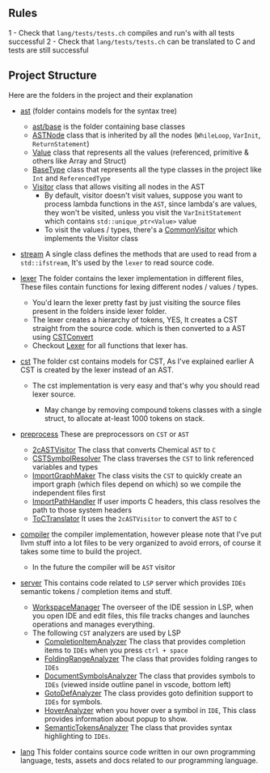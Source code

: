 ## Rules

1 - Check that `lang/tests/tests.ch` compiles and run's with all tests successful
2 - Check that `lang/tests/tests.ch` can be translated to C and tests are still successful

## Project Structure

Here are the folders in the project and their explanation

- [ast](../../ast) (folder contains models for the syntax tree)
  - [ast/base](../../ast/base) is the folder containing base classes
  - [ASTNode](../../ast/base/ASTNode.h) class that is inherited by all the nodes (`WhileLoop`, `VarInit`, `ReturnStatement`)
  - [Value](../../ast/base/Value.h) class that represents all the values (referenced, primitive & others like Array and Struct)
  - [BaseType](../../ast/base/BaseType.h) class that represents all the type classes in the project like `Int` and `ReferencedType`
  - [Visitor](../../ast/base/Visitor.h) class that allows visiting all nodes in the AST
    - By default, visitor doesn't visit values, suppose you want to process lambda functions in the `AST`, since lambda's are values, they won't be visited, unless you visit the `VarInitStatement` which contains `std::unique_ptr<Value>` value
    - To visit the values / types, there's a [CommonVisitor](../../ast/utils/CommonVisitor.h) which implements the Visitor class


- [stream](../../stream) A single class defines the methods that are used to read from a `std::ifstream`, It's used by the `lexer` to read source code.


- [lexer](../../parser) The folder contains the lexer implementation in different files, These
files contain functions for lexing different nodes / values / types.
  - You'd learn the lexer pretty fast by just visiting the source files present in the folders inside lexer folder.
  - The lexer creates a hierarchy of tokens, YES, It creates a CST straight from the source code. which is then converted to a AST using [CSTConvert](../../cst/CSTConvert.cpp)
  - Checkout [Lexer](../../parser/Parser.h) for all functions that lexer has. 


- [cst](../../cst) The folder cst contains models for CST, As I've explained earlier A CST is created by the lexer instead of an AST.
  - The cst implementation is very easy and that's why you should read lexer source.


    - May change by removing compound tokens classes with a single struct, to allocate at-least 1000 tokens on stack.

- [preprocess](../../preprocess) These are preprocessors on `CST` or `AST`
  - [2cASTVisitor](../../preprocess/2c/2cASTVisitor.h) The class that converts Chemical `AST` to `C`
  - [CSTSymbolResolver](../../server/helpers/CSTSymbolResolver.h) The class traverses the `CST` to link referenced variables and types
  - [ImportGraphMaker](../../preprocess/ImportGraphMaker.h) The class visits the `CST` to quickly create an import graph (which files depend on which) so we compile the independent files first
  - [ImportPathHandler](../../preprocess/ImportPathHandler.h) If user imports C headers, this class resolves the path to those system headers
  - [ToCTranslator](../../preprocess/ToCTranslator.h) It uses the `2cASTVisitor` to convert the `AST` to `C`


- [compiler](../../compiler) the compiler implementation, however please note that I've put llvm stuff into a lot files to be very organized to avoid errors, of course it takes some time to build the project.
    - In the future the compiler will be `AST` visitor


- [server](../../server) This contains code related to `LSP` server which provides `IDEs` semantic tokens / completion items and stuff.
  - [WorkspaceManager](../../server/WorkspaceManager.h) The overseer of the IDE session in LSP, when you open IDE and edit files, this file tracks changes and launches operations and manages everything.
  - The following `CST` analyzers are used by LSP
    - [CompletionItemAnalyzer](../../server/analyzers/CompletionItemAnalyzer.h) The class that provides completion items to `IDEs` when you press `ctrl + space`
    - [FoldingRangeAnalyzer](../../server/analyzers/FoldingRangeAnalyzer.h) The class that provides folding ranges to `IDEs`
    - [DocumentSymbolsAnalyzer](../../server/analyzers/DocumentSymbolsAnalyzer.h) The class that provides symbols to `IDEs` (viewed inside outline panel in vscode, bottom left)
    - [GotoDefAnalyzer](../../server/analyzers/GotoDefAnalyzer.h) The class provides goto definition support to `IDEs` for symbols.
    - [HoverAnalyzer](../../server/analyzers/HoverAnalyzer.h) when you hover over a symbol in `IDE`, This class provides information about popup to show.
    - [SemanticTokensAnalyzer](../../server/analyzers/SemanticTokensAnalyzer.h) The class that provides syntax highlighting to `IDEs`.


- [lang](../../lang) This folder contains source code written in our own programming language, tests, assets and docs related to our programming language.